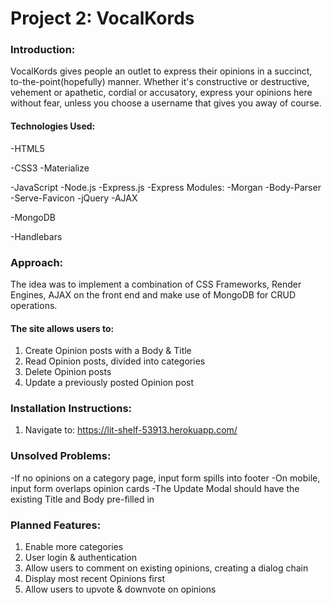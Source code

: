 
# Project 2: VocalKords

### Introduction:

VocalKords gives people an outlet to express their opinions in a succinct, to-the-point(hopefully) manner.
Whether it's constructive or destructive, vehement or apathetic, cordial or accusatory, express your opinions here without fear, unless you choose a username that gives you away of course.

#### Technologies Used:

-HTML5

-CSS3
    -Materialize

-JavaScript
    -Node.js
    -Express.js
        -Express Modules:
        -Morgan
        -Body-Parser
        -Serve-Favicon
    -jQuery
    -AJAX

-MongoDB

-Handlebars

### Approach:

The idea was to implement a combination of CSS Frameworks, Render Engines, AJAX on the front end and make use of MongoDB for CRUD operations.

#### The site allows users to:
1) Create Opinion posts with a Body & Title
2) Read Opinion posts, divided into categories
3) Delete Opinion posts
4) Update a previously posted Opinion post

### Installation Instructions:
1) Navigate to: https://lit-shelf-53913.herokuapp.com/

### Unsolved Problems:
-If no opinions on a category page, input form spills into footer
-On mobile, input form overlaps opinion cards
-The Update Modal should have the existing Title and Body pre-filled in

### Planned Features:
1) Enable more categories
2) User login & authentication
3) Allow users to comment on existing opinions, creating a dialog chain
4) Display most recent Opinions first
5) Allow users to upvote & downvote on opinions
